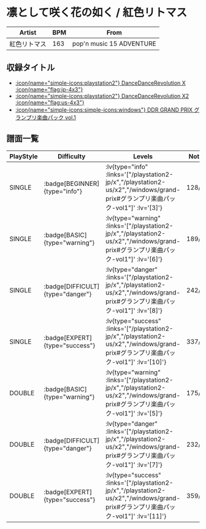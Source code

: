 # 凛として咲く花の如く / 紅色リトマス

|Artist|BPM|From|
|------|---|----|
|紅色リトマス|163|pop'n music 15 ADVENTURE|

## 収録タイトル

- [ :icon{name="simple-icons:playstation2"} DanceDanceRevolution X :icon{name="flag:jp-4x3"} ](/playstation2-jp/x)
- [ :icon{name="simple-icons:playstation2"} DanceDanceRevolution X2 :icon{name="flag:us-4x3"} ](/playstation2-us/x2)
- [ :icon{name="simple-icons:simple-icons:windows"} DDR GRAND PRIX グランプリ楽曲パック vol.1](/windows/grand-prix#グランプリ楽曲パック-vol1)

## 譜面一覧

|PlayStyle|Difficulty|Levels|Notes|Movie|
|---------|----------|------|-----|-----|
|SINGLE| :badge[BEGINNER]{type="info"} | :lv{type="info" :links='["/playstation2-jp/x","/playstation2-us/x2","/windows/grand-prix#グランプリ楽曲パック-vol1"]' :lv='[3]'} |128/0||
|SINGLE| :badge[BASIC]{type="warning"} | :lv{type="warning" :links='["/playstation2-jp/x","/playstation2-us/x2","/windows/grand-prix#グランプリ楽曲パック-vol1"]' :lv='[6]'} |189/16||
|SINGLE| :badge[DIFFICULT]{type="danger"} | :lv{type="danger" :links='["/playstation2-jp/x","/playstation2-us/x2","/windows/grand-prix#グランプリ楽曲パック-vol1"]' :lv='[8]'} |242/24||
|SINGLE| :badge[EXPERT]{type="success"} | :lv{type="success" :links='["/playstation2-jp/x","/playstation2-us/x2","/windows/grand-prix#グランプリ楽曲パック-vol1"]' :lv='[10]'} |337/21||
|DOUBLE| :badge[BASIC]{type="warning"} | :lv{type="warning" :links='["/playstation2-jp/x","/playstation2-us/x2","/windows/grand-prix#グランプリ楽曲パック-vol1"]' :lv='[5]'} |175/14||
|DOUBLE| :badge[DIFFICULT]{type="danger"} | :lv{type="danger" :links='["/playstation2-jp/x","/playstation2-us/x2","/windows/grand-prix#グランプリ楽曲パック-vol1"]' :lv='[7]'} |232/19||
|DOUBLE| :badge[EXPERT]{type="success"} | :lv{type="success" :links='["/playstation2-jp/x","/playstation2-us/x2","/windows/grand-prix#グランプリ楽曲パック-vol1"]' :lv='[11]'} |359/21||
